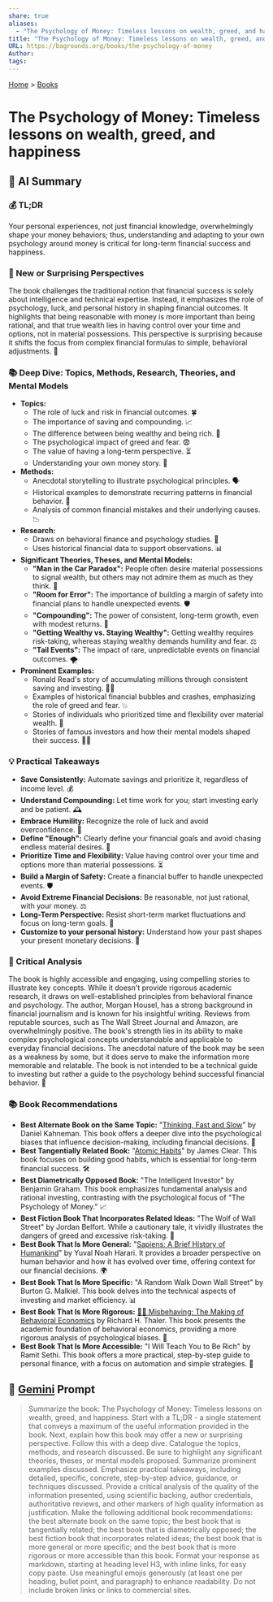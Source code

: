 ```yaml
---
share: true
aliases:
  - "The Psychology of Money: Timeless lessons on wealth, greed, and happiness"
title: "The Psychology of Money: Timeless lessons on wealth, greed, and happiness"
URL: https://bagrounds.org/books/the-psychology-of-money
Author: 
tags: 
---
```

[Home](../index.md) > [Books](./index.md)  
# The Psychology of Money: Timeless lessons on wealth, greed, and happiness  
## 🤖 AI Summary  
### 💰 TL;DR  
Your personal experiences, not just financial knowledge, overwhelmingly shape your money behaviors; thus, understanding and adapting to your own psychology around money is critical for long-term financial success and happiness.  
  
### 🤔 New or Surprising Perspectives  
The book challenges the traditional notion that financial success is solely about intelligence and technical expertise. Instead, it emphasizes the role of psychology, luck, and personal history in shaping financial outcomes. It highlights that being reasonable with money is more important than being rational, and that true wealth lies in having control over your time and options, not in material possessions. This perspective is surprising because it shifts the focus from complex financial formulas to simple, behavioral adjustments. 🤯  
  
### 📚 Deep Dive: Topics, Methods, Research, Theories, and Mental Models  
* **Topics:**  
    * The role of luck and risk in financial outcomes. 🍀  
    * The importance of saving and compounding. 📈  
    * The difference between being wealthy and being rich. 💎  
    * The psychological impact of greed and fear. 😨  
    * The value of having a long-term perspective. ⏳  
    * Understanding your own money story. 📖  
* **Methods:**  
    * Anecdotal storytelling to illustrate psychological principles. 🗣️  
    * Historical examples to demonstrate recurring patterns in financial behavior. 📜  
    * Analysis of common financial mistakes and their underlying causes. 📉  
* **Research:**  
    * Draws on behavioral finance and psychology studies. 🧠  
    * Uses historical financial data to support observations. 📊  
* **Significant Theories, Theses, and Mental Models:**  
    * **"Man in the Car Paradox":** People often desire material possessions to signal wealth, but others may not admire them as much as they think. 🚗  
    * **"Room for Error":** The importance of building a margin of safety into financial plans to handle unexpected events. 🛡️  
    * **"Compounding":** The power of consistent, long-term growth, even with modest returns. 🚀  
    * **"Getting Wealthy vs. Staying Wealthy":** Getting wealthy requires risk-taking, whereas staying wealthy demands humility and fear. ⚖️  
    * **"Tail Events":** The impact of rare, unpredictable events on financial outcomes. 🌪️  
* **Prominent Examples:**  
    * Ronald Read's story of accumulating millions through consistent saving and investing. 🧑‍🦳  
    * Examples of historical financial bubbles and crashes, emphasizing the role of greed and fear. 💥  
    * Stories of individuals who prioritized time and flexibility over material wealth. 🧘  
    * Stories of famous investors and how their mental models shaped their success. 🧑‍💼  
  
### 💡 Practical Takeaways  
* **Save Consistently:** Automate savings and prioritize it, regardless of income level. 💰  
* **Understand Compounding:** Let time work for you; start investing early and be patient. 🕰️  
* **Embrace Humility:** Recognize the role of luck and avoid overconfidence. 🙇  
* **Define "Enough":** Clearly define your financial goals and avoid chasing endless material desires. 🎯  
* **Prioritize Time and Flexibility:** Value having control over your time and options more than material possessions. ⏳  
* **Build a Margin of Safety:** Create a financial buffer to handle unexpected events. 🛡️  
* **Avoid Extreme Financial Decisions:** Be reasonable, not just rational, with your money. ⚖️  
* **Long-Term Perspective:** Resist short-term market fluctuations and focus on long-term goals. 🔭  
* **Customize to your personal history:** Understand how your past shapes your present monetary decisions. 🧩  
  
### 🧐 Critical Analysis  
The book is highly accessible and engaging, using compelling stories to illustrate key concepts. While it doesn't provide rigorous academic research, it draws on well-established principles from behavioral finance and psychology. The author, Morgan Housel, has a strong background in financial journalism and is known for his insightful writing. Reviews from reputable sources, such as The Wall Street Journal and Amazon, are overwhelmingly positive. The book's strength lies in its ability to make complex psychological concepts understandable and applicable to everyday financial decisions. The anecdotal nature of the book may be seen as a weakness by some, but it does serve to make the information more memorable and relatable. The book is not intended to be a technical guide to investing but rather a guide to the psychology behind successful financial behavior. 📝  
  
### 📚 Book Recommendations  
* **Best Alternate Book on the Same Topic:** "[Thinking, Fast and Slow](./thinking-fast-and-slow.md)" by Daniel Kahneman. This book offers a deeper dive into the psychological biases that influence decision-making, including financial decisions. 🧠  
* **Best Tangentially Related Book:** "[Atomic Habits](./atomic-habits.md)" by James Clear. This book focuses on building good habits, which is essential for long-term financial success. 🛠️  
* **Best Diametrically Opposed Book:** "The Intelligent Investor" by Benjamin Graham. This book emphasizes fundamental analysis and rational investing, contrasting with the psychological focus of "The Psychology of Money." 📈  
* **Best Fiction Book That Incorporates Related Ideas:** "The Wolf of Wall Street" by Jordan Belfort. While a cautionary tale, it vividly illustrates the dangers of greed and excessive risk-taking. 🐺  
* **Best Book That Is More General:** "[Sapiens: A Brief History of Humankind](./sapiens-a-brief-history-of-humankind.md)" by Yuval Noah Harari. It provides a broader perspective on human behavior and how it has evolved over time, offering context for our financial decisions. 🌍  
* **Best Book That Is More Specific:** "A Random Walk Down Wall Street" by Burton G. Malkiel. This book delves into the technical aspects of investing and market efficiency. 📊  
* **Best Book That Is More Rigorous:** [🤔💸 Misbehaving: The Making of Behavioral Economics](./misbehaving-the-making-of-behavioral-economics.md) by Richard H. Thaler. This book presents the academic foundation of behavioral economics, providing a more rigorous analysis of psychological biases. 🔬  
* **Best Book That Is More Accessible:** "I Will Teach You to Be Rich" by Ramit Sethi. This book offers a more practical, step-by-step guide to personal finance, with a focus on automation and simple strategies. 💸  
  
## 💬 [Gemini](https://gemini.google.com) Prompt  
> Summarize the book: The Psychology of Money: Timeless lessons on wealth, greed, and happiness. Start with a TL;DR - a single statement that conveys a maximum of the useful information provided in the book. Next, explain how this book may offer a new or surprising perspective. Follow this with a deep dive. Catalogue the topics, methods, and research discussed. Be sure to highlight any significant theories, theses, or mental models proposed. Summarize prominent examples discussed. Emphasize practical takeaways, including detailed, specific, concrete, step-by-step advice, guidance, or techniques discussed. Provide a critical analysis of the quality of the information presented, using scientific backing, author credentials, authoritative reviews, and other markers of high quality information as justification. Make the following additional book recommendations: the best alternate book on the same topic; the best book that is tangentially related; the best book that is diametrically opposed; the best fiction book that incorporates related ideas; the best book that is more general or more specific; and the best book that is more rigorous or more accessible than this book. Format your response as markdown, starting at heading level H3, with inline links, for easy copy paste. Use meaningful emojis generously (at least one per heading, bullet point, and paragraph) to enhance readability. Do not include broken links or links to commercial sites.